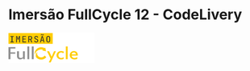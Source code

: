 # Imersão FullCycle 12 - CodeLivery

![Imersão Full Stack && Full Cycle](/assets/fullcycle.png "Imersão FullCycle")
